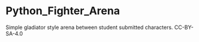 # Python_Fighter_Arena
Simple gladiator style arena between student submitted characters. CC-BY-SA-4.0 
